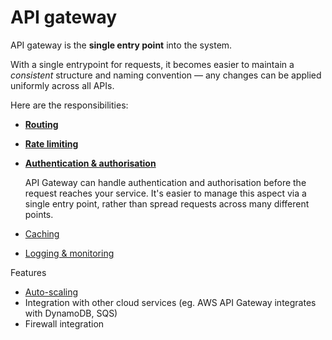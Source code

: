 # API gateway

API gateway is the **single entry point** into the system.

With a single entrypoint for requests, it becomes easier to maintain a _consistent_ structure and naming convention — any changes can be applied uniformly across all APIs.

Here are the responsibilities:
* [**Routing**](../core-functionalities/routing.md)

* [**Rate limiting**](../strategies/rate-limiting.md)
  
* [**Authentication & authorisation**](../core-functionalities/authentication-and-authorisation.md)

  API Gateway can handle authentication and authorisation before the request reaches your service.
  It's easier to manage this aspect via a single entry point, rather than spread requests across many different points.

* [Caching](../strategies/caching.md)

* [Logging & monitoring](../strategies/logging-and-monitoring.md)

Features
* [Auto-scaling](../strategies/auto-scaling.md)
* Integration with other cloud services (eg. AWS API Gateway integrates with DynamoDB, SQS)
* Firewall integration
